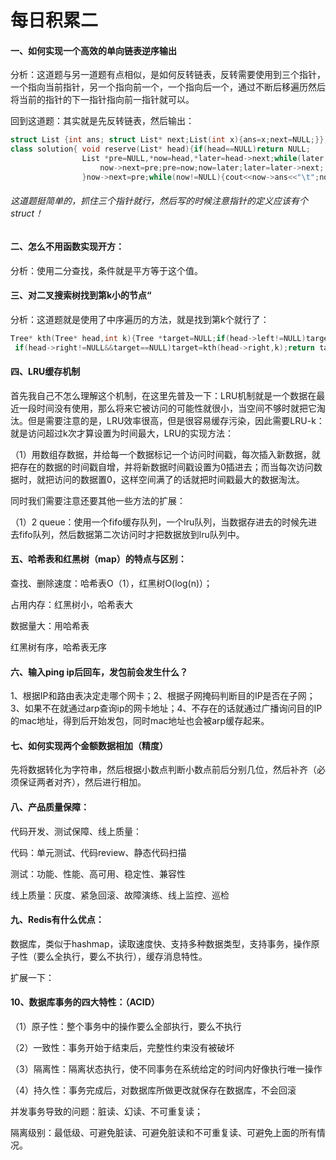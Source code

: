 # 每日积累二

#### 一、如何实现一个高效的单向链表逆序输出

分析：这道题与另一道题有点相似，是如何反转链表，反转需要使用到三个指针，一个指向当前指针，另一个指向前一个，一个指向后一个，通过不断后移遍历然后将当前的指针的下一指针指向前一指针就可以。

回到这道题：其实就是先反转链表，然后输出：

```c++
struct List {int ans; struct List* next;List(int x){ans=x;next=NULL;}};
class solution{ void reserve(List* head){if(head==NULL)return NULL;
                List *pre=NULL,*now=head,*later=head->next;while(later!=NULL){
                    now->next=pre;pre=now;now=later;later=later->next;
                }now->next=pre;while(now!=NULL){cout<<now->ans<<"\t";now=now->next;}} }
```

###### 这道题挺简单的，抓住三个指针就行，然后写的时候注意指针的定义应该有个struct！



#### 二、怎么不用函数实现开方：

分析：使用二分查找，条件就是平方等于这个值。



#### 三、对二叉搜索树找到第k小的节点“

分析：这道题就是使用了中序遍历的方法，就是找到第k个就行了：

```c++
Tree* kth(Tree* head,int k){Tree *target=NULL;if(head->left!=NULL)target=kth(head->left,k);if(target==NULL){if(k==1)target=head;k--;}
 if(head->right!=NULL&&target==NULL)target=kth(head->right,k);return target}
```



#### 四、LRU缓存机制

首先我自己不怎么理解这个机制，在这里先普及一下：LRU机制就是一个数据在最近一段时间没有使用，那么将来它被访问的可能性就很小，当空间不够时就把它淘汰。但是需要注意的是，LRU效率很高，但是很容易缓存污染，因此需要LRU-k：就是访问超过k次才算设置为时间最大，LRU的实现方法：

（1）用数组存数据，并给每一个数据标记一个访问时间戳，每次插入新数据，就把存在的数据的时间戳自增，并将新数据时间戳设置为0插进去；而当每次访问数据时，就把访问的数据置0，这样空间满了的话就把时间戳最大的数据淘汰。

同时我们需要注意还要其他一些方法的扩展：

（1）2 queue：使用一个fifo缓存队列，一个lru队列，当数据存进去的时候先进去fifo队列，然后数据第二次访问时才把数据放到lru队列中。

#### 

#### 五、哈希表和红黑树（map）的特点与区别：

查找、删除速度：哈希表O（1），红黑树O(log(n)）；

占用内存：红黑树小，哈希表大

数据量大：用哈希表

红黑树有序，哈希表无序



#### 六、输入ping ip后回车，发包前会发生什么？

1、根据IP和路由表决定走哪个网卡；2、根据子网掩码判断目的IP是否在子网；3、如果不在就通过arp查询ip的网卡地址；4、不存在的话就通过广播询问目的IP的mac地址，得到后开始发包，同时mac地址也会被arp缓存起来。



#### 七、如何实现两个金额数据相加（精度）

先将数据转化为字符串，然后根据小数点判断小数点前后分别几位，然后补齐（必须保证两者对齐），然后进行相加。



#### 八、产品质量保障：

代码开发、测试保障、线上质量：

代码：单元测试、代码review、静态代码扫描

测试：功能、性能、高可用、稳定性、兼容性

线上质量：灰度、紧急回滚、故障演练、线上监控、巡检



#### 九、Redis有什么优点：

数据库，类似于hashmap，读取速度快、支持多种数据类型，支持事务，操作原子性（要么全执行，要么不执行），缓存消息特性。

扩展一下：



#### 10、数据库事务的四大特性：（ACID）

（1）原子性：整个事务中的操作要么全部执行，要么不执行

（2）一致性：事务开始于结束后，完整性约束没有被破坏

（3）隔离性：隔离状态执行，使不同事务在系统给定的时间内好像执行唯一操作

（4）持久性：事务完成后，对数据库所做更改就保存在数据库，不会回滚

并发事务导致的问题：脏读、幻读、不可重复读；

隔离级别：最低级、可避免脏读、可避免脏读和不可重复读、可避免上面的所有情况。